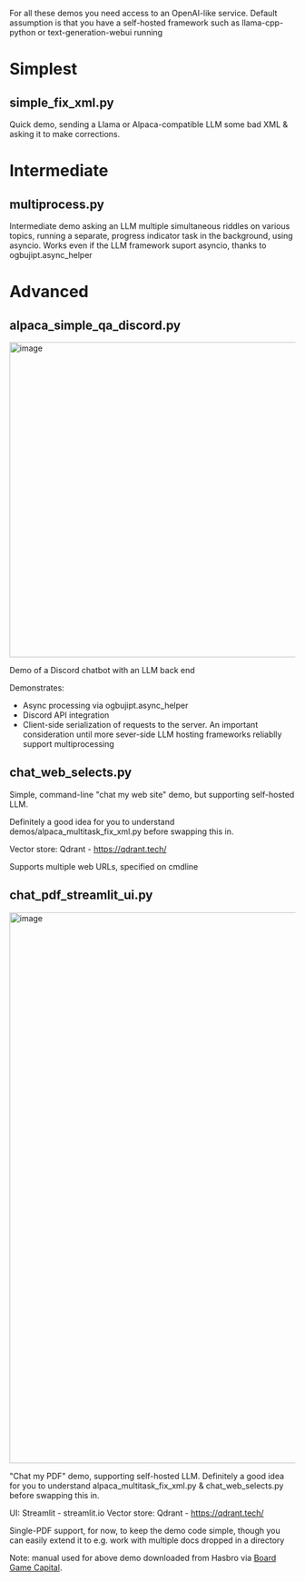 For all these demos you need access to an OpenAI-like service. Default assumption is that you have a self-hosted framework such as llama-cpp-python or text-generation-webui running

# Simplest

## simple_fix_xml.py

Quick demo, sending a Llama or Alpaca-compatible LLM some bad XML & asking it to make corrections.

# Intermediate

## multiprocess.py

Intermediate demo asking an LLM multiple simultaneous riddles on various topics,
running a separate, progress indicator task in the background, using asyncio.
Works even if the LLM framework suport asyncio, thanks to ogbujipt.async_helper 

# Advanced

## alpaca_simple_qa_discord.py

<img width="555" alt="image" src="https://github.com/uogbuji/OgbujiPT/assets/279982/82121324-a930-4b2c-ab26-d8a3c6a50f54">

Demo of a Discord chatbot with an LLM back end

Demonstrates:
* Async processing via ogbujipt.async_helper
* Discord API integration
* Client-side serialization of requests to the server. An important
consideration until more sever-side LLM hosting frameworks reliablly
support multiprocessing

## chat_web_selects.py

Simple, command-line "chat my web site" demo, but supporting self-hosted LLM.

Definitely a good idea for you to understand demos/alpaca_multitask_fix_xml.py
before swapping this in.

Vector store: Qdrant - https://qdrant.tech/

Supports multiple web URLs, specified on cmdline

## chat_pdf_streamlit_ui.py

<img width="970" alt="image" src="https://github.com/uogbuji/OgbujiPT/assets/279982/57b479a9-2dbc-4d65-ac19-e954df2a21d0">

"Chat my PDF" demo, supporting self-hosted LLM. Definitely a good idea for you to understand
alpaca_multitask_fix_xml.py & chat_web_selects.py
before swapping this in.

UI: Streamlit - streamlit.io
Vector store: Qdrant - https://qdrant.tech/

Single-PDF support, for now, to keep the demo code simple, 
though you can easily extend it to e.g. work with multiple docs
dropped in a directory

Note: manual used for above demo downloaded from Hasbro via [Board Game Capital](https://www.boardgamecapital.com/monopoly-rules.htm).
